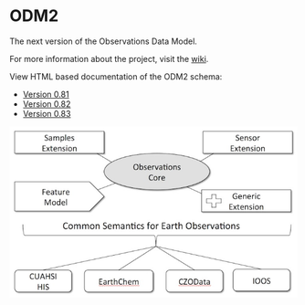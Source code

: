 ODM2
====

The next version of the Observations Data Model.

For more information about the project, visit the [wiki](https://github.com/UCHIC/ODM2/wiki). 

View HTML based documentation of the ODM2 schema:

* [Version 0.81](http://uchic.github.io/ODM2/schemas/ODM2_v0.81/)
* [Version 0.82](http://uchic.github.io/ODM2/schemas/ODM2_v0.82/)
* [Version 0.83](http://uchic.github.io/ODM2/schemas/ODM2_v0.83/)

![ODM2 Schematic](/doc/images/odm2_schematic.jpg)

